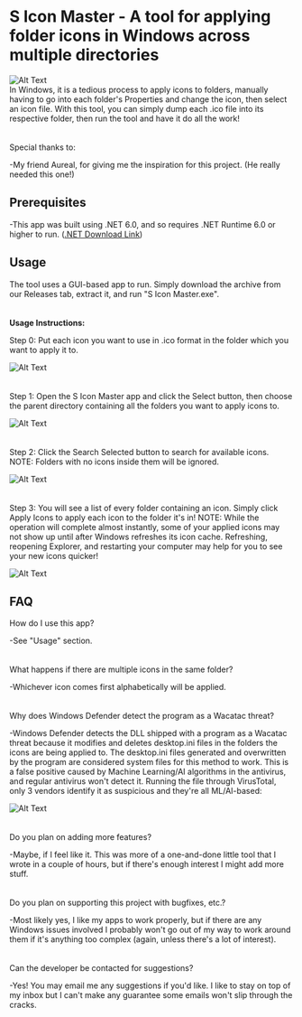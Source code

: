 # S Icon Master - A tool for applying folder icons in Windows across multiple directories
![Alt Text](https://i.imgur.com/C5Yedba.png)
<br>
In Windows, it is a tedious process to apply icons to folders, manually having to go into each folder's Properties and change the icon, then select an icon file. With this tool, you can simply dump each .ico file into its respective folder, then run the tool and have it do all the work!
<br>
<br>
<br>
Special thanks to:
<p>-My friend Aureal, for giving me the inspiration for this project. (He really needed this one!)

## Prerequisites
-This app was built using .NET 6.0, and so requires .NET Runtime 6.0 or higher to run. ([.NET Download Link](https://dotnet.microsoft.com/en-us/download))
<br>
## Usage
The tool uses a GUI-based app to run. Simply download the archive from our Releases tab, extract it, and run "S Icon Master.exe".
<br>
<br>
<br>
<b>Usage Instructions:</b>

Step 0: Put each icon you want to use in .ico format in the folder which you want to apply it to.<p>
![Alt Text](https://i.imgur.com/ls58rg0.gif)
<br>
<br>
<br>
Step 1: Open the S Icon Master app and click the Select button, then choose the parent directory containing all the folders you want to apply icons to.<p>
![Alt Text](https://i.imgur.com/nBA1Nnl.gif)
<br>
<br>
<br>
Step 2: Click the Search Selected button to search for available icons. NOTE: Folders with no icons inside them will be ignored.<p>
![Alt Text](https://i.imgur.com/zHoXCyy.gif)
<br>
<br>
<br>
Step 3: You will see a list of every folder containing an icon. Simply click Apply Icons to apply each icon to the folder it's in! NOTE: While the operation will complete almost instantly, some of your applied icons may not show up until after Windows refreshes its icon cache. Refreshing, reopening Explorer, and restarting your computer may help for you to see your new icons quicker!<p>
![Alt Text](https://i.imgur.com/FXAdBEb.gif)
<br>
## FAQ
How do I use this app?
<p>-See "Usage" section.
<br>
<br>
<br>
What happens if there are multiple icons in the same folder?
<p>-Whichever icon comes first alphabetically will be applied.
<br>
<br>
<br>
Why does Windows Defender detect the program as a Wacatac threat?
<p>-Windows Defender detects the DLL shipped with a program as a Wacatac threat because it modifies and deletes desktop.ini files in the folders the icons are being applied to. The desktop.ini files generated and overwritten by the program are considered system files for this method to work. This is a false positive caused by Machine Learning/AI algorithms in the antivirus, and regular antivirus won't detect it. Running the file through VirusTotal, only 3 vendors identify it as suspicious and they're all ML/AI-based:
  
![Alt Text](https://i.imgur.com/rOikujI.png)
<br>
<br>
<br>
Do you plan on adding more features?
<p>-Maybe, if I feel like it. This was more of a one-and-done little tool that I wrote in a couple of hours, but if there's enough interest I might add more stuff.
<br>
<br>
<br>
Do you plan on supporting this project with bugfixes, etc.?
<p>-Most likely yes, I like my apps to work properly, but if there are any Windows issues involved I probably won't go out of my way to work around them if it's anything too complex (again, unless there's a lot of interest).
<br>
<br>
<br>
Can the developer be contacted for suggestions?
<p>-Yes! You may email me any suggestions if you'd like. I like to stay on top of my inbox but I can't make any guarantee some emails won't slip through the cracks.
<br>
<br>
<br>

